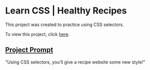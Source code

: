 # Learn CSS | Healthy Recipes
This project was created to practice using CSS selectors.

To view this project, click [here](https://vivian-mca.github.io/HTML-CSS-Codecademy-Projects/Healthy%20Recipes).

## [Project Prompt](https://www.codecademy.com/courses/learn-css/projects/css-selectors-1)
"Using CSS selectors, you’ll give a recipe website some new style!"
